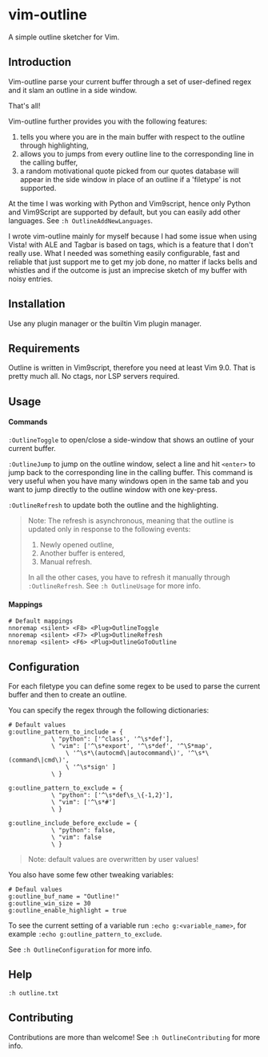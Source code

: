# vim-outline
A simple outline sketcher for Vim.

## Introduction
Vim-outline parse your current buffer through a set of user-defined regex and 
it slam an outline in a side window. 

That's all!

Vim-outline further provides you with the following features:

1. tells you where you are in the main buffer with respect to the outline
through highlighting,
2. allows you to jumps from every outline line to the corresponding
line in the calling buffer,
3. a random motivational quote picked from our quotes database will
appear in the side window in place of an outline if a 'filetype' is not
supported.

At the time I was working with Python and Vim9script, hence only Python and
Vim9Script are supported by default, but you can easily add other languages.
See `:h OutlineAddNewLanguages`.

I wrote vim-outline mainly for myself because I had some issue when using Vista!
with ALE and Tagbar is based on tags, which is a feature that I don't really use.
What I needed was something easily configurable, fast and reliable that just
support me to get my job done, no matter if lacks bells and whistles
and if the outcome is just an imprecise sketch of my buffer with noisy entries.

## Installation
Use any plugin manager or the builtin Vim plugin manager. 

## Requirements
Outline is written in Vim9script, therefore you need at least Vim 9.0.
That is pretty much all. No ctags, nor LSP servers required.

## Usage
#### Commands
`:OutlineToggle` to open/close a side-window that shows an outline of
your current buffer.

`:OutlineJump` to jump on the outline window, select a line and
hit `<enter>` to jump back to the corresponding line in the calling buffer.
This command is very useful when you have many windows open in the same tab
and you want to jump directly to the outline window with one key-press.

`:OutlineRefresh` to update both the outline and the highlighting.
> Note: The refresh is asynchronous, meaning that the outline is updated only in
> response to the following events:
>
> 1. Newly opened outline,
> 2. Another buffer is entered,
> 3. Manual refresh.
> 
> In all the other cases, you have to refresh it manually through `:OutlineRefresh`.
> See `:h OutlineUsage` for more info.

#### Mappings
    # Default mappings
    nnoremap <silent> <F8> <Plug>OutlineToggle
    nnoremap <silent> <F7> <Plug>OutlineRefresh
    nnoremap <silent> <F6> <Plug>OutlineGoToOutline

## Configuration
For each filetype you can define some regex to be used to parse the current buffer and then to create an outline.

You can specify the regex through the following dictionaries:
```
# Default values
g:outline_pattern_to_include = {
            \ "python": ['^class', '^\s*def'],
            \ "vim": ['^\s*export', '^\s*def', '^\S*map',
                \ '^\s*\(autocmd\|autocommand\)', '^\s*\(command\|cmd\)',
                \ '^\s*sign' ]
            \ }
            
g:outline_pattern_to_exclude = {
            \ "python": ['^\s*def\s_\{-1,2}'],
            \ "vim": ['^\s*#']
            \ }
            
g:outline_include_before_exclude = {
            \ "python": false,
            \ "vim": false
            \ }
```
> Note: default values are overwritten by user values!

You also have some few other tweaking variables:
```
# Defaul values
g:outline_buf_name = "Outline!"
g:outline_win_size = 30
g:outline_enable_highlight = true
```
To see the current setting of a variable run `:echo g:<variable_name>`, for example `:echo g:outline_pattern_to_exclude`. 

See `:h OutlineConfiguration` for more info. 

## Help
`:h outline.txt` 

## Contributing
Contributions are more than welcome! See `:h OutlineContributing` for more info. 

